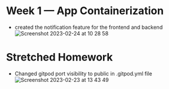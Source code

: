 # Week 1 — App Containerization
- created the notification feature for the frontend and backend
![Screenshot 2023-02-24 at 10 28 58](https://user-images.githubusercontent.com/22412589/221156102-6ee589d2-a2ef-4e73-a242-6e2dd768fa86.png)

# Stretched Homework
  - Changed gitpod port visibility to public in .gitpod.yml file
    ![Screenshot 2023-02-23 at 13 43 49](https://user-images.githubusercontent.com/22412589/220924557-8c29c23d-fa55-4a3a-9c4b-f4830af1b478.png)
